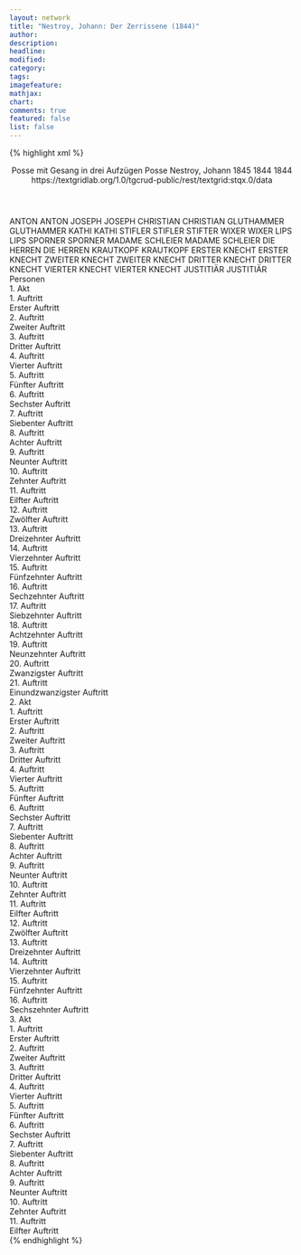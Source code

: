 ```yaml
---
layout: network
title: "Nestroy, Johann: Der Zerrissene (1844)"
author:
description:
headline:
modified:
category:
tags:
imagefeature:
mathjax:
chart:
comments: true
featured: false
list: false
---
```

{% highlight xml %}
<?xml-model href="https://raw.githubusercontent.com/DLiNa/project/master/rules/lina.rnc"?><?xml-model href="https://raw.githubusercontent.com/DLiNa/project/master/rules/lina.sch"?>
<play xmlns="http://lina.digital">
  <header>
    <title>Der Zerrissene</title>
    <subtitle>Posse mit Gesang in drei Aufzügen</subtitle>
    <genretitle>Posse</genretitle>
    <author>Nestroy, Johann</author>
    <date type="print" when="1845">1845</date>
    <date type="premiere" when="1844">1844</date>
    <date type="written" when="1844">1844</date>
    <source>https://textgridlab.org/1.0/tgcrud-public/rest/textgrid:stqx.0/data</source>
  </header>
  <personae>
    <character>
      <name>ANTON</name>
      <alias xml:id="anton">
        <name>ANTON</name>
      </alias>
    </character>
    <character>
      <name>JOSEPH</name>
      <alias xml:id="joseph">
        <name>JOSEPH</name>
      </alias>
    </character>
    <character>
      <name>CHRISTIAN</name>
      <alias xml:id="christian">
        <name>CHRISTIAN</name>
      </alias>
    </character>
    <character>
      <name>GLUTHAMMER</name>
      <alias xml:id="gluthammer">
        <name>GLUTHAMMER</name>
      </alias>
    </character>
    <character>
      <name>KATHI</name>
      <alias xml:id="kathi">
        <name>KATHI</name>
      </alias>
    </character>
    <character>
      <name>STIFLER</name>
      <alias xml:id="stifler">
        <name>STIFLER</name>
      </alias>
      <alias xml:id="stifter">
        <name>STIFTER</name>
      </alias>
    </character>
    <character>
      <name>WIXER</name>
      <alias xml:id="wixer">
        <name>WIXER</name>
      </alias>
    </character>
    <character>
      <name>LIPS</name>
      <alias xml:id="lips">
        <name>LIPS</name>
      </alias>
    </character>
    <character>
      <name>SPORNER</name>
      <alias xml:id="sporner">
        <name>SPORNER</name>
      </alias>
    </character>
    <character>
      <name>MADAME SCHLEIER</name>
      <alias xml:id="madame_schleier">
        <name>MADAME SCHLEIER</name>
      </alias>
    </character>
    <character>
      <name>DIE HERREN</name>
      <alias xml:id="die_herren">
        <name>DIE HERREN</name>
      </alias>
    </character>
    <character>
      <name>KRAUTKOPF</name>
      <alias xml:id="krautkopf">
        <name>KRAUTKOPF</name>
      </alias>
    </character>
    <character>
      <name>ERSTER KNECHT</name>
      <alias xml:id="erster_knecht">
        <name>ERSTER KNECHT</name>
      </alias>
    </character>
    <character>
      <name>ZWEITER KNECHT</name>
      <alias xml:id="zweiter_knecht">
        <name>ZWEITER KNECHT</name>
      </alias>
    </character>
    <character>
      <name>DRITTER KNECHT</name>
      <alias xml:id="dritter_knecht">
        <name>DRITTER KNECHT</name>
      </alias>
    </character>
    <character>
      <name>VIERTER KNECHT</name>
      <alias xml:id="vierter_knecht">
        <name>VIERTER KNECHT</name>
      </alias>
    </character>
    <character>
      <name>JUSTITIÄR</name>
      <alias xml:id="justitiär">
        <name>JUSTITIÄR</name>
      </alias>
    </character>
  </personae>
  <text>
    <div>
      <head>Personen</head>
    </div>
    <div>
      <head>1. Akt</head>
      <div>
        <head>1. Auftritt</head>
        <div>
          <head>Erster Auftritt</head>
          <sp who="#anton">
            <amount n="2" unit="speech_acts"/>
            <amount n="54" unit="words"/>
            <amount n="1" unit="lines"/>
            <amount n="295" unit="chars"/>
          </sp>
          <sp who="#joseph">
            <amount n="3" unit="speech_acts"/>
            <amount n="40" unit="words"/>
            <amount n="3" unit="lines"/>
            <amount n="191" unit="chars"/>
          </sp>
          <sp who="#christian">
            <amount n="2" unit="speech_acts"/>
            <amount n="28" unit="words"/>
            <amount n="2" unit="lines"/>
            <amount n="132" unit="chars"/>
          </sp>
        </div>
      </div>
      <div>
        <head>2. Auftritt</head>
        <div>
          <head>Zweiter Auftritt</head>
          <sp who="#anton">
            <amount n="9" unit="speech_acts"/>
            <amount n="158" unit="words"/>
            <amount n="6" unit="lines"/>
            <amount n="858" unit="chars"/>
          </sp>
          <sp who="#gluthammer">
            <amount n="9" unit="speech_acts"/>
            <amount n="136" unit="words"/>
            <amount n="7" unit="lines"/>
            <amount n="693" unit="chars"/>
          </sp>
        </div>
      </div>
      <div>
        <head>3. Auftritt</head>
        <div>
          <head>Dritter Auftritt</head>
          <sp who="#gluthammer">
            <amount n="22" unit="speech_acts"/>
            <amount n="663" unit="words"/>
            <amount n="10" unit="lines"/>
            <amount n="3780" unit="chars"/>
          </sp>
          <sp who="#kathi">
            <amount n="21" unit="speech_acts"/>
            <amount n="426" unit="words"/>
            <amount n="15" unit="lines"/>
            <amount n="2310" unit="chars"/>
          </sp>
        </div>
      </div>
      <div>
        <head>4. Auftritt</head>
        <div>
          <head>Vierter Auftritt</head>
          <sp who="#anton">
            <amount n="5" unit="speech_acts"/>
            <amount n="49" unit="words"/>
            <amount n="5" unit="lines"/>
            <amount n="260" unit="chars"/>
          </sp>
          <sp who="#kathi">
            <amount n="3" unit="speech_acts"/>
            <amount n="29" unit="words"/>
            <amount n="3" unit="lines"/>
            <amount n="160" unit="chars"/>
          </sp>
          <sp who="#gluthammer">
            <amount n="3" unit="speech_acts"/>
            <amount n="66" unit="words"/>
            <amount n="1" unit="lines"/>
            <amount n="388" unit="chars"/>
          </sp>
        </div>
      </div>
      <div>
        <head>5. Auftritt</head>
        <div>
          <head>Fünfter Auftritt</head>
        </div>
      </div>
      <div>
        <head>6. Auftritt</head>
        <div>
          <head>Sechster Auftritt</head>
          <sp who="#stifler">
            <amount n="13" unit="speech_acts"/>
            <amount n="135" unit="words"/>
            <amount n="12" unit="lines"/>
            <amount n="727" unit="chars"/>
          </sp>
          <sp who="#wixer">
            <amount n="8" unit="speech_acts"/>
            <amount n="104" unit="words"/>
            <amount n="6" unit="lines"/>
            <amount n="585" unit="chars"/>
          </sp>
          <sp who="#lips">
            <amount n="19" unit="speech_acts"/>
            <amount n="398" unit="words"/>
            <amount n="14" unit="lines"/>
            <amount n="2168" unit="chars"/>
          </sp>
          <sp who="#sporner">
            <amount n="3" unit="speech_acts"/>
            <amount n="30" unit="words"/>
            <amount n="2" unit="lines"/>
            <amount n="190" unit="chars"/>
          </sp>
          <sp who="#stifler #wixer">
            <amount n="1" unit="speech_acts"/>
            <amount n="1" unit="words"/>
            <amount n="1" unit="lines"/>
            <amount n="4" unit="chars"/>
          </sp>
        </div>
      </div>
      <div>
        <head>7. Auftritt</head>
        <div>
          <head>Siebenter Auftritt</head>
          <sp who="#anton">
            <amount n="6" unit="speech_acts"/>
            <amount n="39" unit="words"/>
            <amount n="6" unit="lines"/>
            <amount n="222" unit="chars"/>
          </sp>
          <sp who="#lips">
            <amount n="4" unit="speech_acts"/>
            <amount n="34" unit="words"/>
            <amount n="4" unit="lines"/>
            <amount n="235" unit="chars"/>
          </sp>
          <sp who="#stifler">
            <amount n="1" unit="speech_acts"/>
            <amount n="4" unit="words"/>
            <amount n="1" unit="lines"/>
            <amount n="17" unit="chars"/>
          </sp>
        </div>
      </div>
      <div>
        <head>8. Auftritt</head>
        <div>
          <head>Achter Auftritt</head>
          <sp who="#lips">
            <amount n="5" unit="speech_acts"/>
            <amount n="52" unit="words"/>
            <amount n="5" unit="lines"/>
            <amount n="272" unit="chars"/>
          </sp>
          <sp who="#stifler">
            <amount n="4" unit="speech_acts"/>
            <amount n="25" unit="words"/>
            <amount n="4" unit="lines"/>
            <amount n="140" unit="chars"/>
          </sp>
          <sp who="#sporner">
            <amount n="1" unit="speech_acts"/>
            <amount n="1" unit="words"/>
            <amount n="1" unit="lines"/>
            <amount n="7" unit="chars"/>
          </sp>
          <sp who="#wixer">
            <amount n="1" unit="speech_acts"/>
            <amount n="5" unit="words"/>
            <amount n="1" unit="lines"/>
            <amount n="22" unit="chars"/>
          </sp>
        </div>
      </div>
      <div>
        <head>9. Auftritt</head>
        <div>
          <head>Neunter Auftritt</head>
          <sp who="#anton">
            <amount n="1" unit="speech_acts"/>
            <amount n="10" unit="words"/>
            <amount n="1" unit="lines"/>
            <amount n="59" unit="chars"/>
          </sp>
          <sp who="#lips">
            <amount n="30" unit="speech_acts"/>
            <amount n="644" unit="words"/>
            <amount n="17" unit="lines"/>
            <amount n="3672" unit="chars"/>
          </sp>
          <sp who="#madame_schleier">
            <amount n="29" unit="speech_acts"/>
            <amount n="384" unit="words"/>
            <amount n="20" unit="lines"/>
            <amount n="2108" unit="chars"/>
          </sp>
        </div>
      </div>
      <div>
        <head>10. Auftritt</head>
        <div>
          <head>Zehnter Auftritt</head>
          <sp who="#kathi">
            <amount n="4" unit="speech_acts"/>
            <amount n="68" unit="words"/>
            <amount n="3" unit="lines"/>
            <amount n="345" unit="chars"/>
          </sp>
          <sp who="#lips">
            <amount n="5" unit="speech_acts"/>
            <amount n="197" unit="words"/>
            <amount n="3" unit="lines"/>
            <amount n="1045" unit="chars"/>
          </sp>
          <sp who="#madame_schleier">
            <amount n="2" unit="speech_acts"/>
            <amount n="54" unit="words"/>
            <amount n="281" unit="chars"/>
          </sp>
        </div>
      </div>
      <div>
        <head>11. Auftritt</head>
        <div>
          <head>Eilfter Auftritt</head>
          <sp who="#madame_schleier">
            <amount n="7" unit="speech_acts"/>
            <amount n="83" unit="words"/>
            <amount n="6" unit="lines"/>
            <amount n="432" unit="chars"/>
          </sp>
          <sp who="#kathi">
            <amount n="7" unit="speech_acts"/>
            <amount n="135" unit="words"/>
            <amount n="5" unit="lines"/>
            <amount n="702" unit="chars"/>
          </sp>
        </div>
      </div>
      <div>
        <head>12. Auftritt</head>
        <div>
          <head>Zwölfter Auftritt</head>
          <sp who="#stifler">
            <amount n="7" unit="speech_acts"/>
            <amount n="79" unit="words"/>
            <amount n="6" unit="lines"/>
            <amount n="456" unit="chars"/>
          </sp>
          <sp who="#madame_schleier">
            <amount n="8" unit="speech_acts"/>
            <amount n="105" unit="words"/>
            <amount n="6" unit="lines"/>
            <amount n="574" unit="chars"/>
          </sp>
          <sp who="#kathi">
            <amount n="2" unit="speech_acts"/>
            <amount n="8" unit="words"/>
            <amount n="2" unit="lines"/>
            <amount n="42" unit="chars"/>
          </sp>
        </div>
      </div>
      <div>
        <head>13. Auftritt</head>
        <div>
          <head>Dreizehnter Auftritt</head>
          <sp who="#kathi">
            <amount n="13" unit="speech_acts"/>
            <amount n="129" unit="words"/>
            <amount n="13" unit="lines"/>
            <amount n="635" unit="chars"/>
          </sp>
          <sp who="#gluthammer">
            <amount n="13" unit="speech_acts"/>
            <amount n="256" unit="words"/>
            <amount n="7" unit="lines"/>
            <amount n="1381" unit="chars"/>
          </sp>
        </div>
      </div>
      <div>
        <head>14. Auftritt</head>
        <div>
          <head>Vierzehnter Auftritt</head>
          <sp who="#kathi">
            <amount n="5" unit="speech_acts"/>
            <amount n="68" unit="words"/>
            <amount n="5" unit="lines"/>
            <amount n="329" unit="chars"/>
          </sp>
          <sp who="#stifler">
            <amount n="4" unit="speech_acts"/>
            <amount n="32" unit="words"/>
            <amount n="4" unit="lines"/>
            <amount n="161" unit="chars"/>
          </sp>
          <sp who="#wixer">
            <amount n="1" unit="speech_acts"/>
            <amount n="10" unit="words"/>
            <amount n="1" unit="lines"/>
            <amount n="54" unit="chars"/>
          </sp>
          <sp who="#madame_schleier">
            <amount n="3" unit="speech_acts"/>
            <amount n="31" unit="words"/>
            <amount n="3" unit="lines"/>
            <amount n="156" unit="chars"/>
          </sp>
        </div>
      </div>
      <div>
        <head>15. Auftritt</head>
        <div>
          <head>Fünfzehnter Auftritt</head>
          <sp who="#stifler">
            <amount n="6" unit="speech_acts"/>
            <amount n="90" unit="words"/>
            <amount n="4" unit="lines"/>
            <amount n="517" unit="chars"/>
          </sp>
          <sp who="#madame_schleier">
            <amount n="6" unit="speech_acts"/>
            <amount n="62" unit="words"/>
            <amount n="5" unit="lines"/>
            <amount n="374" unit="chars"/>
          </sp>
          <sp who="#wixer">
            <amount n="4" unit="speech_acts"/>
            <amount n="28" unit="words"/>
            <amount n="4" unit="lines"/>
            <amount n="154" unit="chars"/>
          </sp>
          <sp who="#sporner #wixer">
            <amount n="1" unit="speech_acts"/>
            <amount n="3" unit="words"/>
            <amount n="1" unit="lines"/>
            <amount n="11" unit="chars"/>
          </sp>
        </div>
      </div>
      <div>
        <head>16. Auftritt</head>
        <div>
          <head>Sechzehnter Auftritt</head>
          <sp who="#madame_schleier">
            <amount n="10" unit="speech_acts"/>
            <amount n="142" unit="words"/>
            <amount n="7" unit="lines"/>
            <amount n="758" unit="chars"/>
          </sp>
          <sp who="#lips">
            <amount n="8" unit="speech_acts"/>
            <amount n="129" unit="words"/>
            <amount n="7" unit="lines"/>
            <amount n="706" unit="chars"/>
          </sp>
        </div>
      </div>
      <div>
        <head>17. Auftritt</head>
        <div>
          <head>Siebzehnter Auftritt</head>
          <sp who="#gluthammer">
            <amount n="11" unit="speech_acts"/>
            <amount n="68" unit="words"/>
            <amount n="11" unit="lines"/>
            <amount n="397" unit="chars"/>
          </sp>
          <sp who="#lips">
            <amount n="10" unit="speech_acts"/>
            <amount n="134" unit="words"/>
            <amount n="8" unit="lines"/>
            <amount n="719" unit="chars"/>
          </sp>
          <sp who="#madame_schleier">
            <amount n="8" unit="speech_acts"/>
            <amount n="95" unit="words"/>
            <amount n="7" unit="lines"/>
            <amount n="488" unit="chars"/>
          </sp>
        </div>
      </div>
      <div>
        <head>18. Auftritt</head>
        <div>
          <head>Achtzehnter Auftritt</head>
          <sp who="#stifler">
            <amount n="2" unit="speech_acts"/>
            <amount n="9" unit="words"/>
            <amount n="2" unit="lines"/>
            <amount n="36" unit="chars"/>
          </sp>
          <sp who="#wixer">
            <amount n="2" unit="speech_acts"/>
            <amount n="10" unit="words"/>
            <amount n="2" unit="lines"/>
            <amount n="83" unit="chars"/>
          </sp>
          <sp who="#madame_schleier">
            <amount n="1" unit="speech_acts"/>
            <amount n="7" unit="words"/>
            <amount n="1" unit="lines"/>
            <amount n="32" unit="chars"/>
          </sp>
          <sp who="#die_herren">
            <amount n="1" unit="speech_acts"/>
            <amount n="12" unit="words"/>
            <amount n="1" unit="lines"/>
            <amount n="77" unit="chars"/>
          </sp>
        </div>
      </div>
      <div>
        <head>19. Auftritt</head>
        <div>
          <head>Neunzehnter Auftritt</head>
          <sp who="#stifler">
            <amount n="3" unit="speech_acts"/>
            <amount n="31" unit="words"/>
            <amount n="2" unit="lines"/>
            <amount n="215" unit="chars"/>
          </sp>
          <sp who="#madame_schleier">
            <amount n="1" unit="speech_acts"/>
            <amount n="25" unit="words"/>
            <amount n="135" unit="chars"/>
          </sp>
          <sp who="#sporner">
            <amount n="1" unit="speech_acts"/>
            <amount n="2" unit="words"/>
            <amount n="1" unit="lines"/>
            <amount n="7" unit="chars"/>
          </sp>
        </div>
      </div>
      <div>
        <head>20. Auftritt</head>
        <div>
          <head>Zwanzigster Auftritt</head>
          <sp who="#wixer">
            <amount n="4" unit="speech_acts"/>
            <amount n="35" unit="words"/>
            <amount n="4" unit="lines"/>
            <amount n="168" unit="chars"/>
          </sp>
          <sp who="#stifler">
            <amount n="2" unit="speech_acts"/>
            <amount n="7" unit="words"/>
            <amount n="2" unit="lines"/>
            <amount n="42" unit="chars"/>
          </sp>
          <sp who="#die_herren">
            <amount n="2" unit="speech_acts"/>
            <amount n="9" unit="words"/>
            <amount n="2" unit="lines"/>
            <amount n="47" unit="chars"/>
          </sp>
          <sp who="#stifler #die_herren #madame_schleier #sporner">
            <amount n="1" unit="speech_acts"/>
            <amount n="2" unit="words"/>
            <amount n="1" unit="lines"/>
            <amount n="7" unit="chars"/>
          </sp>
        </div>
      </div>
      <div>
        <head>21. Auftritt</head>
        <div>
          <head>Einundzwanzigster Auftritt</head>
          <sp who="#lips">
            <amount n="2" unit="speech_acts"/>
            <amount n="41" unit="words"/>
            <amount n="1" unit="lines"/>
            <amount n="217" unit="chars"/>
          </sp>
          <sp who="#die_herren">
            <amount n="1" unit="speech_acts"/>
            <amount n="3" unit="words"/>
            <amount n="1" unit="lines"/>
            <amount n="12" unit="chars"/>
          </sp>
        </div>
      </div>
    </div>
    <div>
      <head>2. Akt</head>
      <div>
        <head>1. Auftritt</head>
        <div>
          <head>Erster Auftritt</head>
          <sp who="#krautkopf">
            <amount n="12" unit="speech_acts"/>
            <amount n="255" unit="words"/>
            <amount n="7" unit="lines"/>
            <amount n="1303" unit="chars"/>
          </sp>
          <sp who="#erster_knecht">
            <amount n="3" unit="speech_acts"/>
            <amount n="16" unit="words"/>
            <amount n="3" unit="lines"/>
            <amount n="91" unit="chars"/>
          </sp>
          <sp who="#zweiter_knecht">
            <amount n="1" unit="speech_acts"/>
            <amount n="3" unit="words"/>
            <amount n="1" unit="lines"/>
            <amount n="19" unit="chars"/>
          </sp>
          <sp who="#kathi">
            <amount n="2" unit="speech_acts"/>
            <amount n="41" unit="words"/>
            <amount n="1" unit="lines"/>
            <amount n="197" unit="chars"/>
          </sp>
          <sp who="#dritter_knecht">
            <amount n="1" unit="speech_acts"/>
            <amount n="6" unit="words"/>
            <amount n="1" unit="lines"/>
            <amount n="28" unit="chars"/>
          </sp>
          <sp who="#vierter_knecht">
            <amount n="1" unit="speech_acts"/>
            <amount n="4" unit="words"/>
            <amount n="1" unit="lines"/>
            <amount n="28" unit="chars"/>
          </sp>
        </div>
      </div>
      <div>
        <head>2. Auftritt</head>
        <div>
          <head>Zweiter Auftritt</head>
          <sp who="#kathi">
            <amount n="15" unit="speech_acts"/>
            <amount n="231" unit="words"/>
            <amount n="11" unit="lines"/>
            <amount n="1186" unit="chars"/>
          </sp>
          <sp who="#lips">
            <amount n="14" unit="speech_acts"/>
            <amount n="440" unit="words"/>
            <amount n="6" unit="lines"/>
            <amount n="2410" unit="chars"/>
          </sp>
        </div>
      </div>
      <div>
        <head>3. Auftritt</head>
        <div>
          <head>Dritter Auftritt</head>
          <sp who="#krautkopf">
            <amount n="20" unit="speech_acts"/>
            <amount n="231" unit="words"/>
            <amount n="18" unit="lines"/>
            <amount n="1223" unit="chars"/>
          </sp>
          <sp who="#kathi">
            <amount n="8" unit="speech_acts"/>
            <amount n="78" unit="words"/>
            <amount n="8" unit="lines"/>
            <amount n="366" unit="chars"/>
          </sp>
          <sp who="#lips">
            <amount n="17" unit="speech_acts"/>
            <amount n="198" unit="words"/>
            <amount n="14" unit="lines"/>
            <amount n="1059" unit="chars"/>
          </sp>
        </div>
      </div>
      <div>
        <head>4. Auftritt</head>
        <div>
          <head>Vierter Auftritt</head>
          <sp who="#krautkopf">
            <amount n="13" unit="speech_acts"/>
            <amount n="218" unit="words"/>
            <amount n="8" unit="lines"/>
            <amount n="1164" unit="chars"/>
          </sp>
          <sp who="#lips">
            <amount n="11" unit="speech_acts"/>
            <amount n="146" unit="words"/>
            <amount n="8" unit="lines"/>
            <amount n="853" unit="chars"/>
          </sp>
          <sp who="#kathi">
            <amount n="1" unit="speech_acts"/>
            <amount n="8" unit="words"/>
            <amount n="1" unit="lines"/>
            <amount n="39" unit="chars"/>
          </sp>
          <sp who="#erster_knecht">
            <amount n="3" unit="speech_acts"/>
            <amount n="19" unit="words"/>
            <amount n="3" unit="lines"/>
            <amount n="112" unit="chars"/>
          </sp>
          <sp who="#zweiter_knecht #dritter_knecht">
            <amount n="1" unit="speech_acts"/>
            <amount n="3" unit="words"/>
            <amount n="1" unit="lines"/>
            <amount n="18" unit="chars"/>
          </sp>
          <sp who="#erster_knecht #zweiter_knecht #dritter_knecht">
            <amount n="1" unit="speech_acts"/>
            <amount n="3" unit="words"/>
            <amount n="1" unit="lines"/>
            <amount n="20" unit="chars"/>
          </sp>
        </div>
      </div>
      <div>
        <head>5. Auftritt</head>
        <div>
          <head>Fünfter Auftritt</head>
          <sp who="#krautkopf">
            <amount n="19" unit="speech_acts"/>
            <amount n="178" unit="words"/>
            <amount n="16" unit="lines"/>
            <amount n="877" unit="chars"/>
          </sp>
          <sp who="#gluthammer">
            <amount n="18" unit="speech_acts"/>
            <amount n="337" unit="words"/>
            <amount n="12" unit="lines"/>
            <amount n="1775" unit="chars"/>
          </sp>
        </div>
      </div>
      <div>
        <head>6. Auftritt</head>
        <div>
          <head>Sechster Auftritt</head>
          <sp who="#kathi">
            <amount n="1" unit="speech_acts"/>
            <amount n="63" unit="words"/>
            <amount n="320" unit="chars"/>
          </sp>
        </div>
      </div>
      <div>
        <head>7. Auftritt</head>
        <div>
          <head>Siebenter Auftritt</head>
          <sp who="#krautkopf">
            <amount n="2" unit="speech_acts"/>
            <amount n="29" unit="words"/>
            <amount n="2" unit="lines"/>
            <amount n="162" unit="chars"/>
          </sp>
          <sp who="#kathi">
            <amount n="2" unit="speech_acts"/>
            <amount n="11" unit="words"/>
            <amount n="2" unit="lines"/>
            <amount n="58" unit="chars"/>
          </sp>
        </div>
      </div>
      <div>
        <head>8. Auftritt</head>
        <div>
          <head>Achter Auftritt</head>
          <sp who="#krautkopf">
            <amount n="4" unit="speech_acts"/>
            <amount n="295" unit="words"/>
            <amount n="1576" unit="chars"/>
          </sp>
          <sp who="#gluthammer">
            <amount n="3" unit="speech_acts"/>
            <amount n="23" unit="words"/>
            <amount n="3" unit="lines"/>
            <amount n="119" unit="chars"/>
          </sp>
        </div>
      </div>
      <div>
        <head>9. Auftritt</head>
        <div>
          <head>Neunter Auftritt</head>
          <sp who="#kathi">
            <amount n="15" unit="speech_acts"/>
            <amount n="147" unit="words"/>
            <amount n="14" unit="lines"/>
            <amount n="705" unit="chars"/>
          </sp>
          <sp who="#lips">
            <amount n="15" unit="speech_acts"/>
            <amount n="356" unit="words"/>
            <amount n="7" unit="lines"/>
            <amount n="2039" unit="chars"/>
          </sp>
        </div>
      </div>
      <div>
        <head>10. Auftritt</head>
        <div>
          <head>Zehnter Auftritt</head>
          <sp who="#krautkopf">
            <amount n="10" unit="speech_acts"/>
            <amount n="156" unit="words"/>
            <amount n="7" unit="lines"/>
            <amount n="798" unit="chars"/>
          </sp>
          <sp who="#lips">
            <amount n="7" unit="speech_acts"/>
            <amount n="54" unit="words"/>
            <amount n="7" unit="lines"/>
            <amount n="276" unit="chars"/>
          </sp>
          <sp who="#kathi">
            <amount n="4" unit="speech_acts"/>
            <amount n="16" unit="words"/>
            <amount n="4" unit="lines"/>
            <amount n="103" unit="chars"/>
          </sp>
        </div>
      </div>
      <div>
        <head>11. Auftritt</head>
        <div>
          <head>Eilfter Auftritt</head>
          <sp who="#lips">
            <amount n="1" unit="speech_acts"/>
            <amount n="556" unit="words"/>
            <amount n="50" unit="lines"/>
            <amount n="2777" unit="chars"/>
          </sp>
        </div>
      </div>
      <div>
        <head>12. Auftritt</head>
        <div>
          <head>Zwölfter Auftritt</head>
          <sp who="#krautkopf">
            <amount n="8" unit="speech_acts"/>
            <amount n="113" unit="words"/>
            <amount n="6" unit="lines"/>
            <amount n="626" unit="chars"/>
          </sp>
          <sp who="#stifler">
            <amount n="5" unit="speech_acts"/>
            <amount n="59" unit="words"/>
            <amount n="4" unit="lines"/>
            <amount n="284" unit="chars"/>
          </sp>
          <sp who="#justitiär">
            <amount n="4" unit="speech_acts"/>
            <amount n="89" unit="words"/>
            <amount n="2" unit="lines"/>
            <amount n="678" unit="chars"/>
          </sp>
          <sp who="#lips">
            <amount n="6" unit="speech_acts"/>
            <amount n="34" unit="words"/>
            <amount n="6" unit="lines"/>
            <amount n="202" unit="chars"/>
          </sp>
          <sp who="#wixer">
            <amount n="4" unit="speech_acts"/>
            <amount n="43" unit="words"/>
            <amount n="4" unit="lines"/>
            <amount n="188" unit="chars"/>
          </sp>
          <sp who="#sporner">
            <amount n="2" unit="speech_acts"/>
            <amount n="6" unit="words"/>
            <amount n="2" unit="lines"/>
            <amount n="36" unit="chars"/>
          </sp>
          <sp who="#kathi">
            <amount n="1" unit="speech_acts"/>
            <amount n="16" unit="words"/>
            <amount n="1" unit="lines"/>
            <amount n="83" unit="chars"/>
          </sp>
        </div>
      </div>
      <div>
        <head>13. Auftritt</head>
        <div>
          <head>Dreizehnter Auftritt</head>
          <sp who="#lips">
            <amount n="1" unit="speech_acts"/>
            <amount n="119" unit="words"/>
            <amount n="672" unit="chars"/>
          </sp>
        </div>
      </div>
      <div>
        <head>14. Auftritt</head>
        <div>
          <head>Vierzehnter Auftritt</head>
          <sp who="#krautkopf">
            <amount n="8" unit="speech_acts"/>
            <amount n="113" unit="words"/>
            <amount n="6" unit="lines"/>
            <amount n="596" unit="chars"/>
          </sp>
          <sp who="#gluthammer">
            <amount n="8" unit="speech_acts"/>
            <amount n="106" unit="words"/>
            <amount n="6" unit="lines"/>
            <amount n="538" unit="chars"/>
          </sp>
        </div>
      </div>
      <div>
        <head>15. Auftritt</head>
        <div>
          <head>Fünfzehnter Auftritt</head>
          <sp who="#stifler">
            <amount n="4" unit="speech_acts"/>
            <amount n="29" unit="words"/>
            <amount n="4" unit="lines"/>
            <amount n="181" unit="chars"/>
          </sp>
          <sp who="#sporner">
            <amount n="2" unit="speech_acts"/>
            <amount n="8" unit="words"/>
            <amount n="2" unit="lines"/>
            <amount n="41" unit="chars"/>
          </sp>
          <sp who="#wixer">
            <amount n="5" unit="speech_acts"/>
            <amount n="40" unit="words"/>
            <amount n="5" unit="lines"/>
            <amount n="231" unit="chars"/>
          </sp>
          <sp who="#justitiär">
            <amount n="2" unit="speech_acts"/>
            <amount n="23" unit="words"/>
            <amount n="1" unit="lines"/>
            <amount n="151" unit="chars"/>
          </sp>
        </div>
      </div>
      <div>
        <head>16. Auftritt</head>
        <div>
          <head>Sechszehnter Auftritt</head>
          <sp who="#krautkopf">
            <amount n="4" unit="speech_acts"/>
            <amount n="41" unit="words"/>
            <amount n="5" unit="lines"/>
            <amount n="208" unit="chars"/>
          </sp>
          <sp who="#justitiär">
            <amount n="4" unit="speech_acts"/>
            <amount n="93" unit="words"/>
            <amount n="4" unit="lines"/>
            <amount n="538" unit="chars"/>
          </sp>
          <sp who="#stifler">
            <amount n="1" unit="speech_acts"/>
            <amount n="4" unit="words"/>
            <amount n="1" unit="lines"/>
            <amount n="29" unit="chars"/>
          </sp>
          <sp who="#wixer">
            <amount n="1" unit="speech_acts"/>
            <amount n="5" unit="words"/>
            <amount n="1" unit="lines"/>
            <amount n="35" unit="chars"/>
          </sp>
        </div>
      </div>
    </div>
    <div>
      <head>3. Akt</head>
      <div>
        <head>1. Auftritt</head>
        <div>
          <head>Erster Auftritt</head>
          <sp who="#sporner">
            <amount n="2" unit="speech_acts"/>
            <amount n="14" unit="words"/>
            <amount n="2" unit="lines"/>
            <amount n="74" unit="chars"/>
          </sp>
          <sp who="#justitiär">
            <amount n="3" unit="speech_acts"/>
            <amount n="21" unit="words"/>
            <amount n="3" unit="lines"/>
            <amount n="145" unit="chars"/>
          </sp>
          <sp who="#wixer">
            <amount n="2" unit="speech_acts"/>
            <amount n="21" unit="words"/>
            <amount n="2" unit="lines"/>
            <amount n="112" unit="chars"/>
          </sp>
          <sp who="#krautkopf">
            <amount n="4" unit="speech_acts"/>
            <amount n="33" unit="words"/>
            <amount n="4" unit="lines"/>
            <amount n="190" unit="chars"/>
          </sp>
          <sp who="#stifler">
            <amount n="1" unit="speech_acts"/>
            <amount n="12" unit="words"/>
            <amount n="1" unit="lines"/>
            <amount n="45" unit="chars"/>
          </sp>
          <sp who="#lips">
            <amount n="1" unit="speech_acts"/>
            <amount n="9" unit="words"/>
            <amount n="1" unit="lines"/>
            <amount n="53" unit="chars"/>
          </sp>
        </div>
      </div>
      <div>
        <head>2. Auftritt</head>
        <div>
          <head>Zweiter Auftritt</head>
          <sp who="#kathi">
            <amount n="19" unit="speech_acts"/>
            <amount n="290" unit="words"/>
            <amount n="20" unit="lines"/>
            <amount n="1599" unit="chars"/>
          </sp>
          <sp who="#stifler">
            <amount n="4" unit="speech_acts"/>
            <amount n="29" unit="words"/>
            <amount n="4" unit="lines"/>
            <amount n="153" unit="chars"/>
          </sp>
          <sp who="#sporner">
            <amount n="3" unit="speech_acts"/>
            <amount n="11" unit="words"/>
            <amount n="3" unit="lines"/>
            <amount n="55" unit="chars"/>
          </sp>
          <sp who="#wixer">
            <amount n="6" unit="speech_acts"/>
            <amount n="51" unit="words"/>
            <amount n="5" unit="lines"/>
            <amount n="277" unit="chars"/>
          </sp>
          <sp who="#krautkopf">
            <amount n="12" unit="speech_acts"/>
            <amount n="131" unit="words"/>
            <amount n="10" unit="lines"/>
            <amount n="679" unit="chars"/>
          </sp>
          <sp who="#stifter">
            <amount n="1" unit="speech_acts"/>
            <amount n="31" unit="words"/>
            <amount n="164" unit="chars"/>
          </sp>
          <sp who="#justitiär">
            <amount n="3" unit="speech_acts"/>
            <amount n="38" unit="words"/>
            <amount n="2" unit="lines"/>
            <amount n="235" unit="chars"/>
          </sp>
        </div>
      </div>
      <div>
        <head>3. Auftritt</head>
        <div>
          <head>Dritter Auftritt</head>
          <sp who="#krautkopf">
            <amount n="17" unit="speech_acts"/>
            <amount n="182" unit="words"/>
            <amount n="15" unit="lines"/>
            <amount n="1007" unit="chars"/>
          </sp>
          <sp who="#lips">
            <amount n="16" unit="speech_acts"/>
            <amount n="141" unit="words"/>
            <amount n="14" unit="lines"/>
            <amount n="792" unit="chars"/>
          </sp>
        </div>
      </div>
      <div>
        <head>4. Auftritt</head>
        <div>
          <head>Vierter Auftritt</head>
          <sp who="#lips">
            <amount n="1" unit="speech_acts"/>
            <amount n="616" unit="words"/>
            <amount n="50" unit="lines"/>
            <amount n="3331" unit="chars"/>
          </sp>
        </div>
      </div>
      <div>
        <head>5. Auftritt</head>
        <div>
          <head>Fünfter Auftritt</head>
          <sp who="#kathi">
            <amount n="1" unit="speech_acts"/>
            <amount n="49" unit="words"/>
            <amount n="263" unit="chars"/>
          </sp>
        </div>
      </div>
      <div>
        <head>6. Auftritt</head>
        <div>
          <head>Sechster Auftritt</head>
          <sp who="#lips">
            <amount n="12" unit="speech_acts"/>
            <amount n="248" unit="words"/>
            <amount n="9" unit="lines"/>
            <amount n="1371" unit="chars"/>
          </sp>
          <sp who="#kathi">
            <amount n="10" unit="speech_acts"/>
            <amount n="169" unit="words"/>
            <amount n="7" unit="lines"/>
            <amount n="891" unit="chars"/>
          </sp>
        </div>
      </div>
      <div>
        <head>7. Auftritt</head>
        <div>
          <head>Siebenter Auftritt</head>
          <sp who="#stifler">
            <amount n="5" unit="speech_acts"/>
            <amount n="33" unit="words"/>
            <amount n="4" unit="lines"/>
            <amount n="172" unit="chars"/>
          </sp>
          <sp who="#wixer">
            <amount n="3" unit="speech_acts"/>
            <amount n="20" unit="words"/>
            <amount n="3" unit="lines"/>
            <amount n="128" unit="chars"/>
          </sp>
          <sp who="#justitiär">
            <amount n="9" unit="speech_acts"/>
            <amount n="179" unit="words"/>
            <amount n="4" unit="lines"/>
            <amount n="1183" unit="chars"/>
          </sp>
          <sp who="#sporner">
            <amount n="1" unit="speech_acts"/>
            <amount n="6" unit="words"/>
            <amount n="1" unit="lines"/>
            <amount n="46" unit="chars"/>
          </sp>
          <sp who="#sporner #wixer">
            <amount n="2" unit="speech_acts"/>
            <amount n="8" unit="words"/>
            <amount n="2" unit="lines"/>
            <amount n="38" unit="chars"/>
          </sp>
          <sp who="#lips">
            <amount n="6" unit="speech_acts"/>
            <amount n="57" unit="words"/>
            <amount n="5" unit="lines"/>
            <amount n="346" unit="chars"/>
          </sp>
          <sp who="#kathi">
            <amount n="2" unit="speech_acts"/>
            <amount n="22" unit="words"/>
            <amount n="2" unit="lines"/>
            <amount n="107" unit="chars"/>
          </sp>
        </div>
      </div>
      <div>
        <head>8. Auftritt</head>
        <div>
          <head>Achter Auftritt</head>
          <sp who="#lips">
            <amount n="1" unit="speech_acts"/>
            <amount n="322" unit="words"/>
            <amount n="1780" unit="chars"/>
          </sp>
        </div>
      </div>
      <div>
        <head>9. Auftritt</head>
        <div>
          <head>Neunter Auftritt</head>
          <sp who="#lips">
            <amount n="8" unit="speech_acts"/>
            <amount n="221" unit="words"/>
            <amount n="3" unit="lines"/>
            <amount n="1161" unit="chars"/>
          </sp>
          <sp who="#gluthammer">
            <amount n="5" unit="speech_acts"/>
            <amount n="39" unit="words"/>
            <amount n="4" unit="lines"/>
            <amount n="213" unit="chars"/>
          </sp>
        </div>
      </div>
      <div>
        <head>10. Auftritt</head>
        <div>
          <head>Zehnter Auftritt</head>
          <sp who="#krautkopf">
            <amount n="3" unit="speech_acts"/>
            <amount n="40" unit="words"/>
            <amount n="2" unit="lines"/>
            <amount n="236" unit="chars"/>
          </sp>
          <sp who="#kathi">
            <amount n="1" unit="speech_acts"/>
            <amount n="3" unit="words"/>
            <amount n="1" unit="lines"/>
            <amount n="10" unit="chars"/>
          </sp>
          <sp who="#justitiär">
            <amount n="3" unit="speech_acts"/>
            <amount n="20" unit="words"/>
            <amount n="3" unit="lines"/>
            <amount n="113" unit="chars"/>
          </sp>
        </div>
      </div>
      <div>
        <head>11. Auftritt</head>
        <div>
          <head>Eilfter Auftritt</head>
          <sp who="#gluthammer">
            <amount n="5" unit="speech_acts"/>
            <amount n="67" unit="words"/>
            <amount n="3" unit="lines"/>
            <amount n="382" unit="chars"/>
          </sp>
          <sp who="#krautkopf">
            <amount n="2" unit="speech_acts"/>
            <amount n="15" unit="words"/>
            <amount n="2" unit="lines"/>
            <amount n="81" unit="chars"/>
          </sp>
          <sp who="#lips">
            <amount n="6" unit="speech_acts"/>
            <amount n="114" unit="words"/>
            <amount n="6" unit="lines"/>
            <amount n="659" unit="chars"/>
          </sp>
          <sp who="#justitiär">
            <amount n="2" unit="speech_acts"/>
            <amount n="15" unit="words"/>
            <amount n="2" unit="lines"/>
            <amount n="92" unit="chars"/>
          </sp>
          <sp who="#stifler">
            <amount n="1" unit="speech_acts"/>
            <amount n="7" unit="words"/>
            <amount n="1" unit="lines"/>
            <amount n="39" unit="chars"/>
          </sp>
          <sp who="#gluthammer #lips #krautkopf #justitiär">
            <amount n="1" unit="speech_acts"/>
            <amount n="1" unit="words"/>
            <amount n="1" unit="lines"/>
            <amount n="7" unit="chars"/>
          </sp>
        </div>
      </div>
    </div>
  </text>
</play>
{% endhighlight %}